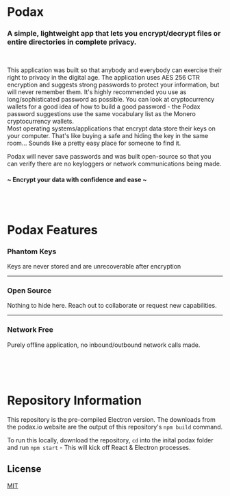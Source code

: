 # Podax
### A simple, lightweight app that lets you encrypt/decrypt files or entire directories in complete privacy.
<br />

This application was built so that anybody and everybody can exercise their right to privacy in the digital age. The application uses AES 256 CTR encryption and suggests strong passwords to protect your information, but will never remember them. It's highly recommended you use as long/sophisticated password as possible. You can look at cryptocurrency wallets for a good idea of how to build a good password - the Podax password suggestions use the same vocabulary list as the Monero cryptocurrency wallets.
<br />
Most operating systems/applications that encrypt data store their keys on your computer. That's like buying a safe and hiding the key in the same room... Sounds like a pretty easy place for someone to find it.
<br />

Podax will never save passwords and was built open-source so that you can verify there are no keyloggers or network communications being made. 
#### ~ Encrypt your data with confidence and ease ~

<br />
<br />

# Podax Features
### Phantom Keys
Keys are never stored and are unrecoverable after encryption

---

### Open Source
Nothing to hide here. Reach out to collaborate or request new capabilities.

---

### Network Free
Purely offline application, no inbound/outbound network calls made.

<br />
<br />
<br />


# Repository Information
This repository is the pre-compiled Electron version. The downloads from the podax.io website are the output of this repository's ```npm build``` command.

To run this locally, download the repository, ```cd``` into the inital podax folder and run ```npm start``` - This will kick off React & Electron processes.

## License
[MIT](https://choosealicense.com/licenses/mit/)
